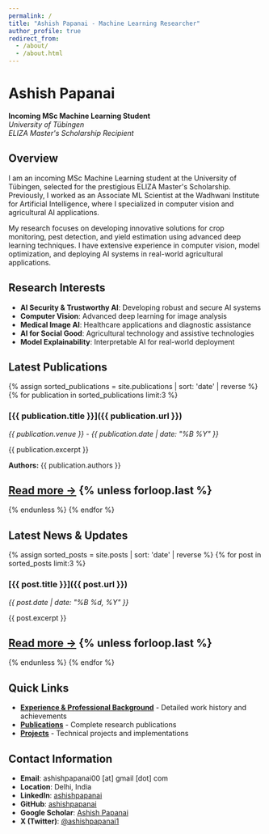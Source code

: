```yaml
---
permalink: /
title: "Ashish Papanai - Machine Learning Researcher"
author_profile: true
redirect_from: 
  - /about/
  - /about.html
---
```


# Ashish Papanai

**Incoming MSc Machine Learning Student**  
*University of Tübingen*  
*ELIZA Master's Scholarship Recipient*

## Overview

I am an incoming MSc Machine Learning student at the University of Tübingen, selected for the prestigious ELIZA Master's Scholarship. Previously, I worked as an Associate ML Scientist at the Wadhwani Institute for Artificial Intelligence, where I specialized in computer vision and agricultural AI applications.

My research focuses on developing innovative solutions for crop monitoring, pest detection, and yield estimation using advanced deep learning techniques. I have extensive experience in computer vision, model optimization, and deploying AI systems in real-world agricultural applications.

## Research Interests

- **AI Security & Trustworthy AI**: Developing robust and secure AI systems
- **Computer Vision**: Advanced deep learning for image analysis
- **Medical Image AI**: Healthcare applications and diagnostic assistance
- **AI for Social Good**: Agricultural technology and assistive technologies
- **Model Explainability**: Interpretable AI for real-world deployment

## Latest Publications

{% assign sorted_publications = site.publications | sort: 'date' | reverse %}
{% for publication in sorted_publications limit:3 %}
### [{{ publication.title }}]({{ publication.url }})
*{{ publication.venue }} - {{ publication.date | date: "%B %Y" }}*

{{ publication.excerpt }}

**Authors:** {{ publication.authors }}

[Read more →](/publications/)
{% unless forloop.last %}
---
{% endunless %}
{% endfor %}

## Latest News & Updates

{% assign sorted_posts = site.posts | sort: 'date' | reverse %}
{% for post in sorted_posts limit:3 %}
### [{{ post.title }}]({{ post.url }})
*{{ post.date | date: "%B %d, %Y" }}*

{{ post.excerpt }}

[Read more →](/posts/)
{% unless forloop.last %}
---
{% endunless %}
{% endfor %}

## Quick Links

- **[Experience & Professional Background](/experience/)** - Detailed work history and achievements
- **[Publications](/publications/)** - Complete research publications
- **[Projects](/projects/)** - Technical projects and implementations

## Contact Information

- **Email**: ashishpapanai00 [at] gmail [dot] com
- **Location**: Delhi, India
- **LinkedIn**: [ashishpapanai](https://www.linkedin.com/in/ashishpapanai/)
- **GitHub**: [ashishpapanai](https://github.com/ashishpapanai/)
- **Google Scholar**: [Ashish Papanai](https://scholar.google.com/citations?user=MpzridIAAAAJ&hl=en)
- **X (Twitter)**: [@ashishpapanai1](https://x.com/ashishpapanai1)
